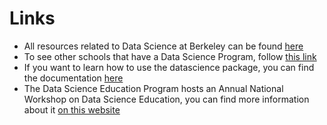 <!-- #region -->
# Links

- All resources related to Data Science at Berkeley can be found [here](https://data.berkeley.edu/)
- To see other schools that have a Data Science Program, follow [this link](https://docs.google.com/spreadsheets/d/1ycAN3V9O4lg8MwczpTj8kDgNts7vA61R23LwF1atvRw/edit#gid=1343969407)
- If you want to learn how to use the datascience package, you can find the documentation [here](http://data8.org/datascience/)
- The Data Science Education Program hosts an Annual National Workshop on Data Science Education, you can find more information about it [on this website](https://data.berkeley.edu/2023workshop)
<!-- #endregion -->
